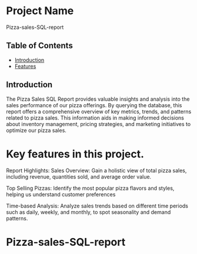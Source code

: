# Project Name
Pizza-sales-SQL-report


## Table of Contents
- [Introduction](#introduction)
- [Features](#features)


## Introduction

The Pizza Sales SQL Report provides valuable insights and analysis into the sales performance of our pizza offerings. 
By querying the database, this report offers a comprehensive overview of key metrics, trends, and patterns related to pizza sales. 
This information aids in making informed decisions about inventory management, pricing strategies, 
and marketing initiatives to optimize our pizza sales.


# Key features in this project.
Report Highlights:
Sales Overview: Gain a holistic view of total pizza sales,
including revenue, quantities sold, and average order value.

Top Selling Pizzas: Identify the most popular pizza flavors and styles, 
helping us understand customer preferences

Time-based Analysis: Analyze sales trends based on different time periods such as daily, 
weekly, and monthly, to spot seasonality and demand patterns.



# Pizza-sales-SQL-report
